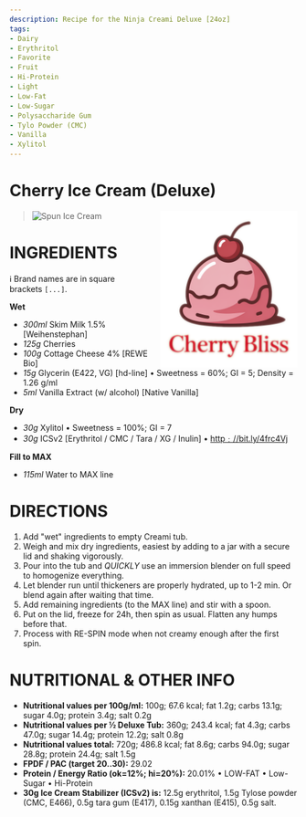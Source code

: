 ```yaml
---
description: Recipe for the Ninja Creami Deluxe [24oz]
tags:
- Dairy
- Erythritol
- Favorite
- Fruit
- Hi-Protein
- Light
- Low-Fat
- Low-Sugar
- Polysaccharide Gum
- Tylo Powder (CMC)
- Vanilla
- Xylitol
---
```

# Cherry Ice Cream (Deluxe)
<img style="float: right; margin-left: 1.5em;" width=240 alt="Logo" src="cherry-bliss.png" />

> <img width=360 alt="Spun Ice Cream" src="cherry_2024-10-23.jpg" class="zoomable" />

# INGREDIENTS

ℹ️ Brand names are in square brackets `[...]`.

**Wet**

  - _300ml_ Skim Milk 1.5% [Weihenstephan]
  - _125g_ Cherries
  - _100g_ Cottage Cheese 4% [REWE Bio]
  - _15g_ Glycerin (E422, VG) [hd-line] • Sweetness = 60%; GI = 5; Density = 1.26 g/ml
  - _5ml_ Vanilla Extract (w/ alcohol) [Native Vanilla]

**Dry**

  - _30g_ Xylitol • Sweetness = 100%; GI = 7
  - _30g_ ICSv2 [Erythritol / CMC / Tara / XG / Inulin] • [http﹕//bit.ly/4frc4Vj](https://github.com/jhermann/ice-creamery/tree/main/recipes/Ice%20Cream%20Stabilizer%20%28ICS%29)

**Fill to MAX**

  - _115ml_ Water to MAX line

# DIRECTIONS

 1. Add "wet" ingredients to empty Creami tub.
 1. Weigh and mix dry ingredients, easiest by adding to a jar with a secure lid and shaking vigorously.
 1. Pour into the tub and *QUICKLY* use an immersion blender on full speed to homogenize everything.
 1. Let blender run until thickeners are properly hydrated, up to 1-2 min. Or blend again after waiting that time.
 1. Add remaining ingredients (to the MAX line) and stir with a spoon.
 1. Put on the lid, freeze for 24h, then spin as usual. Flatten any humps before that.
 1. Process with RE-SPIN mode when not creamy enough after the first spin.

# NUTRITIONAL & OTHER INFO
- **Nutritional values per 100g/ml:** 100g; 67.6 kcal; fat 1.2g; carbs 13.1g; sugar 4.0g; protein 3.4g; salt 0.2g
- **Nutritional values per ½ Deluxe Tub:** 360g; 243.4 kcal; fat 4.3g; carbs 47.0g; sugar 14.4g; protein 12.2g; salt 0.8g
- **Nutritional values total:** 720g; 486.8 kcal; fat 8.6g; carbs 94.0g; sugar 28.8g; protein 24.4g; salt 1.5g
- **FPDF / PAC (target 20..30):** 29.02
- **Protein / Energy Ratio (ok=12%; hi=20%):** 20.01% • LOW-FAT • Low-Sugar • Hi-Protein
- **30g Ice Cream Stabilizer (ICSv2) is:** 12.5g erythritol, 1.5g Tylose powder (CMC, E466), 
0.5g tara gum (E417), 0.15g xanthan (E415), 0.5g salt.
